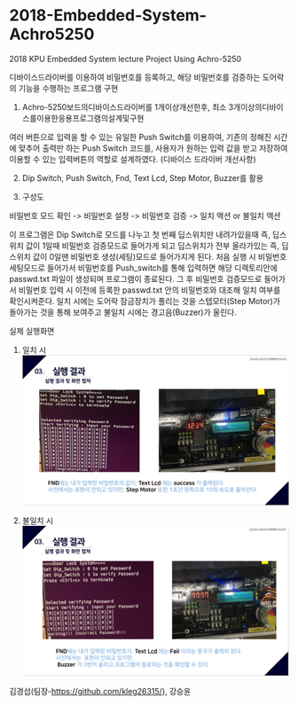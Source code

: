 # 2018-Embedded-System-Achro5250
2018 KPU Embedded System lecture Project Using Achro-5250

디바이스드라이버를 이용하여 비밀번호를 등록하고, 해당 비밀번호를 검증하는 도어락의 기능을 수행하는 프로그램 구현

1) Achro-5250보드의디바이스드라이버를 1개이상개선한후, 최소 3개이상의디바이스를이용한응용프로그램의설계및구현

  여러 버튼으로 입력을 할 수 있는 유일한 Push Switch를 이용하여, 기존의 정해진 시간에 맞추어 출력만 하는 Push Switch 코드를, 사용자가 원하는 입력 값을 받고 저장하여 이용할 수 있는 입력버튼의 역할로 설계하였다. (디바이스 드라이버 개선사항)

2) Dip Switch, Push Switch, Fnd, Text Lcd, Step Motor, Buzzer를 활용

3) 구성도 

  비밀번호 모드 확인 -> 비밀번호 설정 -> 비밀번호 검증 -> 일치 액션 or 불일치 액션
  
이 프로그램은 Dip Switch로 모드를 나누고 첫 번째 딥스위치만 내려가있을때 즉, 딥스위치 값이 1일때 비밀번호 검증모드로 들어가게 되고 딥스위치가 전부 올라가있는 즉, 딥스위치 값이 0일땐 비밀번호 생성(세팅)모드로 들어가지게 된다. 처음 실행 시 비밀번호 세팅모드로 들어가서 비밀번호를 Push_switch를 통해 입력하면 해당 디렉토리안에 passwd.txt 파일이 생성되며 프로그램이 종료된다. 그 후 비밀번호 검증모드로 들어가서 비밀번호 입력 시 이전에 등록한 passwd.txt 안의 비밀번호와 대조해 일치 여부를 확인시켜준다. 일치 시에는 도어락 잠금장치가 풀리는 것을 스텝모터(Step Motor)가 돌아가는 것을 통해 보여주고 불일치 시에는 경고음(Buzzer)가 울린다. 

실제 실행화면
1) 일치 시
![일치](correct.PNG)

2) 불일치 시
![불일치](incorrect.PNG)


김경섭(팀장-https://github.com/kleg26315/), 강승윤
